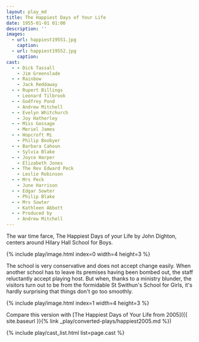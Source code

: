 ```yaml
---
layout: play_md
title: The Happiest Days of Your Life
date: 1955-01-01 01:00
description: ''
images:
  - url: happiest19551.jpg
    caption:
  - url: happiest19552.jpg
    caption:
cast:
  - - Dick Tassall
    - Jim Greenslade
  - - Rainbow
    - Jack Reddaway
  - - Rupert Billings
    - Leonard Tilbrook
  - - Godfrey Pond
    - Andrew Mitchell
  - - Evelyn Whitchurch
    - Joy Hatherley
  - - Miss Gossage
    - Meriel James
  - - Hopcroft Mi
    - Philip Boobyer
  - - Barbara Cahoun
    - Sylvia Blake
  - - Joyce Harper
    - Elizabeth Jones
  - - The Rev Edward Peck
    - Leslie Robinson
  - - Mrs Peck
    - June Harrison
  - - Edgar Sowter
    - Philip Blake
  - - Mrs Sowter
    - Kathleen Abbott
  - - Produced by
    - Andrew Mitchell
---
```


The war time farce, The Happiest Days of your Life by John Dighton, centers around Hilary Hall School for Boys.

{% include play/image.html index=0 width=4 height=3 %}

The school is very conservative and does not accept change easily. When another school has to leave its premises having been bombed out, the staff reluctantly accept playing host. But when, thanks to a ministry blunder, the visitors turn out to be from the formidable St Swithun's School for Girls, it's hardly surprising that things don't go too smoothly.

{% include play/image.html index=1 width=4 height=3 %}

Compare this version with [The Happiest Days of Your Life from 2005]({{ site.baseurl }}{% link _play/converted-plays/happiest2005.md %})

{% include play/cast_list.html list=page.cast %}
